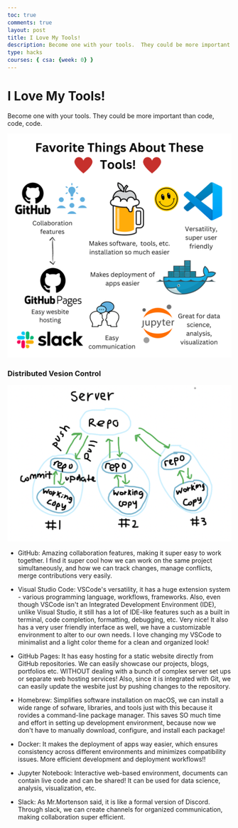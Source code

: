 ```yaml
---
toc: true
comments: true
layout: post
title: I Love My Tools!
description: Become one with your tools.  They could be more important than code, code, code.
type: hacks
courses: { csa: {week: 0} }
---
```

# I Love My Tools!
Become one with your tools.  They could be more important than code, code, code.

![This is an image](https://github.com/aliyatang/studentAliya/blob/main/images/Tools%20Drawing%20CSA.png?raw=true)

### Distributed Vesion Control
![This is an image](https://github.com/aliyatang/studentAliya/blob/main/images/toolsdrawing.png?raw=true)


- GitHub: Amazing collaboration features, making it super easy to work together. I find it super cool how we can work on the same project simultaneously, and how we can track changes, manage conflicts, merge contributions very easily.  

- Visual Studio Code: VSCode's versatility, it has a huge extension system - various programming language, workflows, frameworks. Also, even though VSCode isn't an Integrated Development Environment (IDE), unlike Visual Studio, it still has a lot of IDE-like features such as a built in terminal, code completion, formatting, debugging, etc. Very nice! It also has a very user friendly interface as well, we have a customizable environment to alter to our own needs. I love changing my VSCode to minimalist and a light color theme for a clean and organized look!

- GitHub Pages: It has easy hosting for a static website directly from GitHub repositories. We can easily showcase our projects, blogs, portfolios etc. WITHOUT dealing with a bunch of complex server set ups or separate web hosting services! Also, since it is integrated with Git, we can easily update the wesbite just by pushing changes to the repository.

- Homebrew: Simplifies software installation on macOS, we can install a wide range of sofware, libraries, and tools just with this because it rovides a command-line package manager. This saves SO much time and effort in setting up development environment, because now we don't have to manually download, configure, and install each package!

- Docker: It makes the deployment of apps way easier, which ensures consistency across different environments and minimizes compatibility issues. More efficient development and deployment workflows!! 

- Jupyter Notebook: Interactive web-based environment, documents can contain live code and can be shared! It can be used for data science, analysis, visualization, etc.

- Slack: As Mr.Mortenson said, it is like a formal version of Discord. Through slack, we can create channels for organized communication, making collaboration super efficient. 

